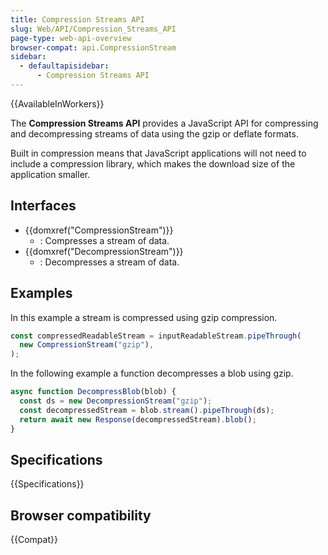 ```yaml
---
title: Compression Streams API
slug: Web/API/Compression_Streams_API
page-type: web-api-overview
browser-compat: api.CompressionStream
sidebar:
  - defaultapisidebar:
      - Compression Streams API
---
```


{{AvailableInWorkers}}

The **Compression Streams API** provides a JavaScript API for compressing and decompressing streams of data using the gzip or deflate formats.

Built in compression means that JavaScript applications will not need to include a compression library, which makes the download size of the application smaller.

## Interfaces

- {{domxref("CompressionStream")}}
  - : Compresses a stream of data.
- {{domxref("DecompressionStream")}}
  - : Decompresses a stream of data.

## Examples

In this example a stream is compressed using gzip compression.

```js
const compressedReadableStream = inputReadableStream.pipeThrough(
  new CompressionStream("gzip"),
);
```

In the following example a function decompresses a blob using gzip.

```js
async function DecompressBlob(blob) {
  const ds = new DecompressionStream("gzip");
  const decompressedStream = blob.stream().pipeThrough(ds);
  return await new Response(decompressedStream).blob();
}
```

## Specifications

{{Specifications}}

## Browser compatibility

{{Compat}}
